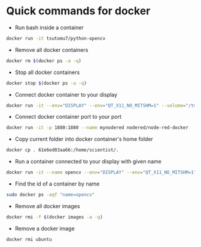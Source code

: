 # Quick commands for docker

* Run bash inside a container

```bash
docker run -it tsutomu7/python-opencv
```

* Remove all docker containers

```bash
docker rm $(docker ps -a -q)
```

* Stop all docker containers

```bash
docker stop $(docker ps -a -q)
```

* Connect docker container to your display

```bash
docker run -it --env="DISPLAY" --env="QT_X11_NO_MITSHM=1" --volume="/tmp/.X11-unix:/tmp/.X11-unix:rw" tsutomu7/python-opencv
```

* Connect docker container port to your port

```bash
docker run -it -p 1880:1880 --name mynodered nodered/node-red-docker
```

* Copy current folder into docker container's home folder

```bash
docker cp . 61e6ed03aa66:/home/scientist/.
```

* Run a container connected to your display with given name 

```bash
docker run -it --name opencv --env="DISPLAY" --env="QT_X11_NO_MITSHM=1" --volume="/tmp/.X11-unix:/tmp/.X11-unix:rw"  tsutomu7/python-opencv
```

* Find the id of a container by name

```bash
sudo docker ps -aqf "name=opencv"
```

* Remove all docker images

```bash
docker rmi -f $(docker images -a -q)
```

* Remove a docker image
```bash
docker rmi ubuntu
```
